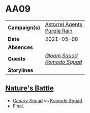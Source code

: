 # AA09

|||
| --- | --- |
| **Campaign(s)** | [Astorrel Agents](../campaigns/astorrel-agents.md)<br />[Purple Rain](../campaigns/purple-rain.md) | session.2
| **Date** | 2021-05-08 |
| **Absences** | |
| **Guests** | *[Gloom Squad](../organisations/astorrel/squads/gloom-squad.md)*<br />*[Komodo Squad](../organisations/astorrel/squads/komodo-squad.md)* |
| **Storylines** | |

## [Nature's Battle](../storylines/natures-battle.md)

- [Canary Squad](../organisations/astorrel/squads/canary-squad.md) vs [Komodo Squad](../organisations/astorrel/squads/komodo-squad.md).
- Final.
